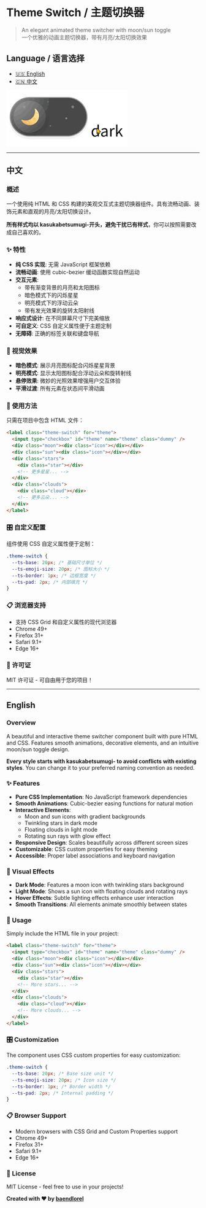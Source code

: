 # Theme Switch / 主题切换器

> An elegant animated theme switcher with moon/sun toggle  
> 一个优雅的动画主题切换器，带有月亮/太阳切换效果

## Language / 语言选择

- [🇺🇸 English](#english)
- [🇨🇳 中文](#中文)

![switch](example.gif)

---

## 中文

### 概述

一个使用纯 HTML 和 CSS 构建的美观交互式主题切换器组件。具有流畅动画、装饰元素和直观的月亮/太阳切换设计。

**所有样式均以 kasukabetsumugi-开头，避免干扰已有样式**，你可以按照需要改成自己喜欢的。

### ✨ 特性

- **纯 CSS 实现**: 无需 JavaScript 框架依赖
- **流畅动画**: 使用 cubic-bezier 缓动函数实现自然运动
- **交互元素**:
  - 带有渐变背景的月亮和太阳图标
  - 暗色模式下的闪烁星星
  - 明亮模式下的浮动云朵
  - 带有发光效果的旋转太阳射线
- **响应式设计**: 在不同屏幕尺寸下完美缩放
- **可自定义**: CSS 自定义属性便于主题定制
- **无障碍**: 正确的标签关联和键盘导航

### 🎨 视觉效果

- **暗色模式**: 展示月亮图标配合闪烁星星背景
- **明亮模式**: 显示太阳图标配合浮动云朵和旋转射线
- **悬停效果**: 微妙的光照效果增强用户交互体验
- **平滑过渡**: 所有元素在状态间平滑动画

### 🚀 使用方法

只需在项目中包含 HTML 文件：

```html
<label class="theme-switch" for="theme">
  <input type="checkbox" id="theme" name="theme" class="dummy" />
  <div class="moon"><div class="icon"></div></div>
  <div class="sun"><div class="icon"></div></div>
  <div class="stars">
    <div class="star"></div>
    <!-- 更多星星... -->
  </div>
  <div class="clouds">
    <div class="cloud"></div>
    <!-- 更多云朵... -->
  </div>
</label>
```

### 🎛️ 自定义配置

组件使用 CSS 自定义属性便于定制：

```css
.theme-switch {
  --ts-base: 20px; /* 基础尺寸单位 */
  --ts-emoji-size: 20px; /* 图标大小 */
  --ts-border: 1px; /* 边框宽度 */
  --ts-pad: 2px; /* 内部填充 */
}
```

### 📋 浏览器支持

- 支持 CSS Grid 和自定义属性的现代浏览器
- Chrome 49+
- Firefox 31+
- Safari 9.1+
- Edge 16+

### 📄 许可证

MIT 许可证 - 可自由用于您的项目！

---

## English

### Overview

A beautiful and interactive theme switcher component built with pure HTML and CSS. Features smooth animations, decorative elements, and an intuitive moon/sun toggle design.

**Every style starts with kasukabetsumugi- to avoid conflicts with existing styles**. You can change it to your preferred naming convention as needed.

### ✨ Features

- **Pure CSS Implementation**: No JavaScript framework dependencies
- **Smooth Animations**: Cubic-bezier easing functions for natural motion
- **Interactive Elements**:
  - Moon and sun icons with gradient backgrounds
  - Twinkling stars in dark mode
  - Floating clouds in light mode
  - Rotating sun rays with glow effect
- **Responsive Design**: Scales beautifully across different screen sizes
- **Customizable**: CSS custom properties for easy theming
- **Accessible**: Proper label associations and keyboard navigation

### 🎨 Visual Effects

- **Dark Mode**: Features a moon icon with twinkling stars background
- **Light Mode**: Shows a sun icon with floating clouds and rotating rays
- **Hover Effects**: Subtle lighting effects enhance user interaction
- **Smooth Transitions**: All elements animate smoothly between states

### 🚀 Usage

Simply include the HTML file in your project:

```html
<label class="theme-switch" for="theme">
  <input type="checkbox" id="theme" name="theme" class="dummy" />
  <div class="moon"><div class="icon"></div></div>
  <div class="sun"><div class="icon"></div></div>
  <div class="stars">
    <div class="star"></div>
    <!-- More stars... -->
  </div>
  <div class="clouds">
    <div class="cloud"></div>
    <!-- More clouds... -->
  </div>
</label>
```

### 🎛️ Customization

The component uses CSS custom properties for easy customization:

```css
.theme-switch {
  --ts-base: 20px; /* Base size unit */
  --ts-emoji-size: 20px; /* Icon size */
  --ts-border: 1px; /* Border width */
  --ts-pad: 2px; /* Internal padding */
}
```

### 📋 Browser Support

- Modern browsers with CSS Grid and Custom Properties support
- Chrome 49+
- Firefox 31+
- Safari 9.1+
- Edge 16+

### 📄 License

MIT License - feel free to use in your projects!

**Created with ❤️ by [baendlorel](https://github.com/baendlorel)**
